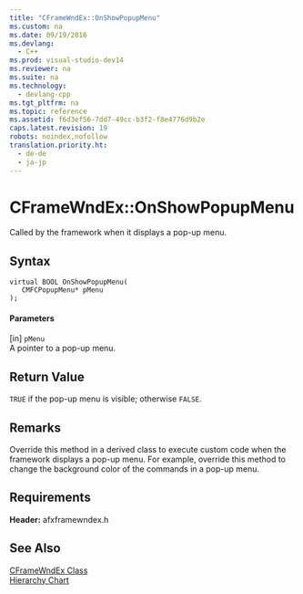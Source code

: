 ```yaml
---
title: "CFrameWndEx::OnShowPopupMenu"
ms.custom: na
ms.date: 09/19/2016
ms.devlang: 
  - C++
ms.prod: visual-studio-dev14
ms.reviewer: na
ms.suite: na
ms.technology: 
  - devlang-cpp
ms.tgt_pltfrm: na
ms.topic: reference
ms.assetid: f6d3ef56-7dd7-49cc-b3f2-f8e4776d9b2e
caps.latest.revision: 19
robots: noindex,nofollow
translation.priority.ht: 
  - de-de
  - ja-jp
---
```

# CFrameWndEx::OnShowPopupMenu
Called by the framework when it displays a pop-up menu.  
  
## Syntax  
  
```  
virtual BOOL OnShowPopupMenu(  
   CMFCPopupMenu* pMenu  
);  
```  
  
#### Parameters  
 [in] `pMenu`  
 A pointer to a pop-up menu.  
  
## Return Value  
 `TRUE` if the pop-up menu is visible; otherwise `FALSE`.  
  
## Remarks  
 Override this method in a derived class to execute custom code when the framework displays a pop-up menu. For example, override this method to change the background color of the commands in a pop-up menu.  
  
## Requirements  
 **Header:** afxframewndex.h  
  
## See Also  
 [CFrameWndEx Class](../vs140/CFrameWndEx-Class.md)   
 [Hierarchy Chart](../vs140/Hierarchy-Chart.md)